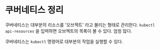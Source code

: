 # 쿠버네티스 정리

쿠버네티스는 대부분의 리소스를 '오브젝트' 라고 불리는 형태로 관리한다. ``kubectl api-resources`` 을 입력하면 오브젝트의 목록이 볼 수 있다. 엄청 많다.  

쿠버네티스는 ``kubectl`` 명령어로 대부분의 작업을 실행할 수 있다. 